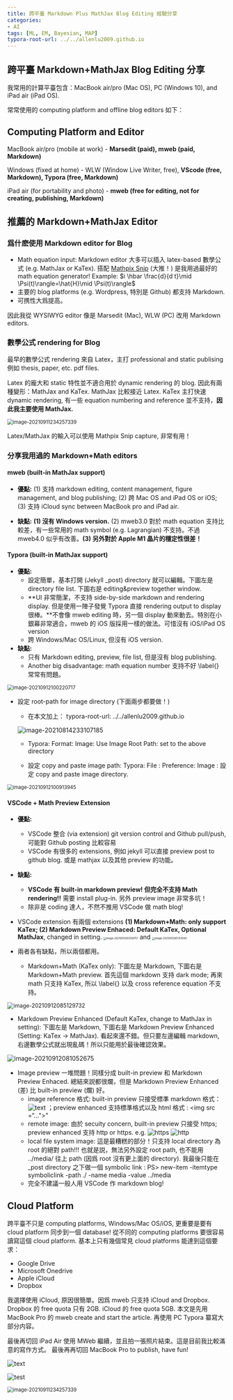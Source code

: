 ```yaml
---
title: 跨平臺 Markdown Plus MathJax Blog Editing 經驗分享
categories:
- AI
tags: [ML, EM, Bayesian, MAP]
typora-root-url: ../../allenlu2009.github.io
---
```



## 跨平臺 Markdown+MathJax Blog Editing 分享

我常用的計算平臺包含：MacBook air/pro (Mac OS),  PC (Windows 10), and iPad air (iPad OS).

常常使用的 computing platform and offline blog editors 如下：

## Computing Platform and Editor

MacBook air/pro (mobile at work)  - **Marsedit (paid), mweb (paid, Markdown)**

Windows (fixed at home) - WLW (Window Live Writer, free), **VScode (free, Markdown), Typora (free, Markdown)**

iPad air (for portability and photo) - **mweb (free for editing, not for creating, publishing, Markdown)**

## 推薦的 Markdown+MathJax Editor

### 爲什麽使用 Markdown editor for Blog

* Math equation input: Markdown editor 大多可以插入 latex-based 數學公式 (e.g. MathJax or KaTex).  搭配 [Mathpix Snip](https://mathpix.com/) (大推！) 是我用過最好的 math equation generator!  Example: $i \hbar \frac{d}{d t}\mid \Psi(t)\rangle=\hat{H}\mid \Psi(t)\rangle$
* 主要的 blog platforms (e.g. Wordpress, 特別是 Github) 都支持 Markdown.  
* 可携性大爲提高。

因此我從 WYSIWYG editor 像是 Marsedit (Mac), WLW (PC) 改用 Markdown editors.

### 數學公式 rendering for Blog

最早的數學公式 rendering 來自 Latex，主打 professional and static publising 例如 thesis, paper, etc. pdf files.

Latex 的龐大和 static 特性並不適合用於 dynamic rendering 的 blog.  因此有兩種變形：MathJax and KaTex.   MathJax 比較接近 Latex.  KaTex 主打快速 dynamic rendering, 有一些 equation numbering and reference 並不支持，**因此我主要使用 MathJax.**

<img src="/media/image-20210911234257339.png" alt="image-20210911234257339" style="zoom:80%;" />

Latex/MathJax 的輸入可以使用 Mathpix Snip capture, 非常有用！

### 分享我用過的 Markdown+Math editors

#### mweb (built-in MathJax support)

* **優點:** (1) 支持 markdown editing, content management, figure management, and blog publishing; (2) 跨 Mac OS and iPad OS or iOS;  (3) 支持 iCloud sync between MacBook pro and iPad air.

* **缺點:** **(1) 沒有 Windows version.**  (2) mweb3.0 對於 math equation 支持比較差，有一些常用的 math symbol (e.g. Lagrangian) 不支持。不過 mweb4.0 似乎有改善。**(3) 另外對於 Apple M1 晶片的穩定性很差！**

#### Typora (built-in MathJax support)

* **優點:**
  * 設定簡單，基本打開  (Jekyll _post) directory 就可以編輯。下圖左是 directory file list.  下圖右是 editing&preview together window.
  * **UI 非常簡潔，不支持 side-by-side markdown and rendering display. 但是使用一陣子發覺 Typora 直接 rendering output to display 很棒。**不會像 mweb editing 時，另一個 display 動來動去。特別在小銀幕非常適合，mweb 的 iOS 版採用一樣的做法。可惜沒有 iOS/iPad OS version
  * 跨 Windows/Mac OS/Linux, 但沒有 iOS version.
* **缺點:**  
  * 只有 Markdown editing, preview, file list, 但是沒有 blog publishing.
  * Another big disadvantage: math equation number 支持不好 \label{} 常常有問題。

<img src="/media/image-20210912100220717.png" alt="image-20210912100220717" style="zoom:80%;" />

* 設定 root-path for image directory (下面兩步都要做！)
  * 在本文加上： typora-root-url: ../../allenlu2009.github.io

  ![image-20210814233107185](/media/image-20210814233107185.png)

  * Typora: Format: Image: Use Image Root Path: set to the above directory

  * 設定 copy and paste image path:  Typora: File : Preference: Image :  設定 copy and paste image directory.

<img src="/media/image-20210912100913945.png" alt="image-20210912100913945" style="zoom:80%;" />

#### VSCode + Math Preview Extension

* **優點:**  

  * VSCode 整合 (via extension) git version control and Github pull/push, 可能對 Github posting 比較容易
  * VSCode 有很多的 extensions, 例如 jekyll 可以直接 preview post to github blog.  或是 mathjax 以及其他 preview 的功能。

* **缺點:**  

  * **VSCode 有 built-in markdown preview!  但完全不支持 Math rendering!!** 需要 install plug-in.  另外 preview image 非常多坑！
  * 除非是 coding 達人，不然不推用 VSCode 做 math blog!

* VSCode extension 有兩個 extensions  **(1) Markdown+Math:  only support KaTex;  (2) Markdown Preview Enhaced: Default KaTex, Optional MathJax**, changed in setting.
  <img src="/media/image-20210912001358757.png" alt="image-20210912001358757" style="zoom:40%;" /> and <img src="/media/image-20210912001314540.png" alt="image-20210912001314540" style="zoom:40%;" />

* 兩者各有缺點，所以兩個都用。

  * Markdown+Math (KaTex only): 下圖左是 Markdown, 下圖右是 Markdown+Math preview.  首先這個 markdown 支持 dark mode; 再來 math 只支持 KaTex, 所以 \label{} 以及 cross reference equation 不支持。

<img src="/media/image-20210912085129732.png" alt="image-20210912085129732" style="zoom:90%;" />

* Markdown Preview Enhanced (Default KaTex, change to MathJax in setting): 下圖左是 Markdown, 下圖右是 Markdown Preview Enhanced (Setting: KaTex -> MathJax).   看起來還不錯。但只要左邊編輯 markdown, 右邊數學公式就出現亂碼！所以只能用於最後確認效果。

<img src="/media/image-20210912081052675.png" alt="image-20210912081052675" style="zoom:100%;" />

* Image preview 一堆問題！同樣分成 built-in preview 和 Markdown Preview Enhaced.  總結來説都很爛，但是 Markdown Preview Enhanced (差) 比 built-in preview (爛) 好。
  * image reference 格式:  built-in preview 只接受標準 markdown 格式： ![text](...jpg) ；preview enhanced 支持標準格式以及 html 格式 : <img src =“...">"
  * remote image:  由於 secuity concern, built-in preview 只接受 https;  preview enhanced 支持 http or https.  e.g.
  ![https](https://ww1.sinaimg.cn/mw690/81b78497jw1emfgwkasznj21hc0u0qb7.jpg)
  ![http](http://ww1.sinaimg.cn/mw690/81b78497jw1emfgwkasznj21hc0u0qb7.jpg)
  * local file system image:  這是最糟糕的部分！只支持 local directory 為 root 的絕對 path!!!  也就是説，無法另外設定 root path, 也不能用 ../media/ 往上 path (因爲 root 沒有更上面的 directory).  我最後只能在 _post directory 之下做一個 symbolic link : PS>  new-item -itemtype symboliclink -path ./  -name media -value ../media
  * 完全不建議一般人用 VSCode 作 markdown blog!

## Cloud Platform

跨平臺不只是 computing platforms, Windows/Mac OS/iOS, 更重要是要有 cloud platform 同步到一個 database!  從不同的 computing platforms 要很容易讀寫這個 cloud platform.  基本上只有幾個常見 cloud platforms 能達到這個要求：

* Google Drive
* Microsoft Onedrive
* Apple iCloud
* Dropbox

我選擇使用 iCloud, 原因很簡單。因爲 mweb 只支持 iCloud and Dropbox.   Dropbox 的 free quota 只有 2GB.  iCloud 的 free quota 5GB.   本文是先用 MacBook Pro 的 mweb create and start the article.  再使用 PC Typora 纂寫大部分内容。

最後再切回 iPad Air 使用 MWeb 繼續，並且拍一張照片結束。這是目前我比較滿意的寫作方式。
最後再再切回 MacBook Pro to publish, have fun!

![text](/media/16101804667280/16102111356622.jpg)

![test](/media/image-20210911234257339.png)

<img src="/media/image-20210911234257339.png" alt="image-20210911234257339" style="zoom:80%;" />

